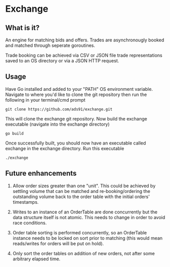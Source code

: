 # Exchange

## What is it?

An engine for matching bids and offers. Trades are asynchronougly booked and matched through seperate goroutines.

Trade booking can be achieved via CSV or JSON file trade representations saved to an OS directory or via a JSON HTTP request.

## Usage

Have Go installed and added to your "PATH" OS environment variable. Navigate to where you'd like to clone the git repository then run the following in your terminal/cmd prompt

    git clone https://github.com/ads91/exchange.git

This will clone the exchange git repository. Now build the exchange executable (navigate into the exchange directory)

    go build

Once successfully built, you should now have an executable called exchange in the exchange directory. Run this executable

    ./exchange

## Future enhancements

1. Allow order sizes greater than one "unit". This could be achieved by settling volume that can be matched and re-booking/ordering the outstanding volume back to the order table with the initial orders' timestamps.

2. Writes to an instance of an OrderTable are done concurrently but the data structure itself is not atomic. This needs to change in order to avoid race conditions.

3. Order table sorting is performed concurrently, so an OrderTable instance needs to be locked on sort prior to matching (this would mean reads/writes for orders will be put on hold).

4. Only sort the order tables on addition of new orders, not after some arbitrary elapsed time.